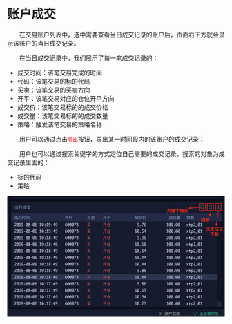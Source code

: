 # 账户成交

&emsp;&emsp;在交易账户列表中，选中需要查看当日成交记录的账户后，页面右下方就会显示该账户的当日成交记录。

&emsp;&emsp;在当日成交记录中，我们展示了每一笔成交记录的：

- 成交时间：该笔交易完成的时间
- 代码：该笔交易的标的代码
- 买卖：该笔交易的买卖方向
- 开平：该笔交易对应的仓位开平方向
- 成交价：该笔交易标的的成交价格
- 成交量：该笔交易标的的成交数量
- 策略：触发该笔交易的策略名称


&emsp;&emsp;用户可以通过点击<font color="red">```导出```</font>按钮，导出某一时间段内的该账户的成交记录；


&emsp;&emsp;用户也可以通过搜索关键字的方式定位自己需要的成交记录，搜索的对象为成交记录里面的：

- 标的代码
- 策略

<div align=center><img src="/images/acc_deal.png" width="640" height="280">


